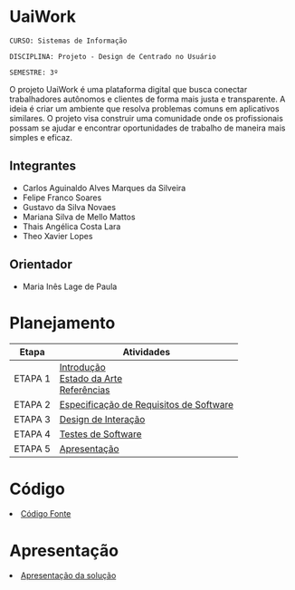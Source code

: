 # UaiWork

`CURSO: Sistemas de Informação`

`DISCIPLINA: Projeto - Design de Centrado no Usuário`

`SEMESTRE: 3º`

O projeto UaiWork é uma plataforma digital que busca conectar trabalhadores autônomos e clientes de forma mais justa e transparente. A ideia é criar um ambiente que resolva problemas comuns em aplicativos similares. O projeto visa construir uma comunidade onde os profissionais possam se ajudar e encontrar oportunidades de trabalho de maneira mais simples e eficaz.

## Integrantes

* Carlos Aguinaldo Alves Marques da Silveira  
* Felipe Franco Soares  
* Gustavo da Silva Novaes  
* Mariana Silva de Mello Mattos  
* Thais Angélica Costa Lara  
* Theo Xavier Lopes 

## Orientador

* Maria Inês Lage de Paula 

# Planejamento

| Etapa         | Atividades |
|  :----:   | ----------- |
| ETAPA 1         |[Introdução](docs/introducao.md) <br> [Estado da Arte](docs/estado.md) <br> [Referências](docs/referencias.md) |
| ETAPA 2         |[Especificação de Requisitos de Software](docs/especificacao.md) |
| ETAPA 3         |[Design de Interação](docs/design.md) |
| ETAPA 4        |[Testes de Software](docs/testes.md) |
| ETAPA 5         | [Apresentação](docs/apresentacao.md) |


# Código

<li><a href="src/codigo.md"> Código Fonte</a></li>

# Apresentação

<li><a href="docs/apresentacao.md"> Apresentação da solução</a></li>
